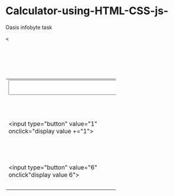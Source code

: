 # Calculator-using-HTML-CSS-js-
Oasis infobyte task 

<html> <head>

<style>
 input[type=button]
{
width: 40px;
height 40p;
font-size:20px;
}
</style>

</head> <body>

<form>

<table align="center" style="margin-top: 100px;background

color:green;width:300px;height:300px;border 4px solid blue;border-radius:3px"><tr><td colspan=""> <input type="text" name="display" style="width:300px;height:40px">

</td></tr> <tr><td>

<input type="button" value="1" onclick="display value +="1"></td>

<td>

<input type="button" value="2" onclick="display.value="2"></td> <td>

<input type="button" value="3" onclick"display value></td> <td>

<input type="button" value="4" onclick"display value+a></td>

<td>

<input type="button" value="5" onclick="display.value=""></td>

<<td>

<input type="button" value="" onclick="display value=""></td> <tr>

<td>

<input type="button" value="6" onclick"display value 6"></td>

<td>

<input type="button" value="7" onclick="display.value=''></td>

<td> <input type="button" value="8" onclick="display value +=""></td> <td>

<input type="button" value="9" onclick"display.value=''></td>

<td> <input type="button" value="0" onclick="display.value=='0'></td>
<td>
<input type="button" value="/" onclick="display value +"/></td>
<td>

</tr>
</tr>
